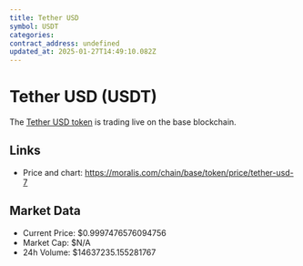 ```yaml
---
title: Tether USD
symbol: USDT
categories: 
contract_address: undefined
updated_at: 2025-01-27T14:49:10.082Z
---
```


# Tether USD (USDT)
The [Tether USD token](https://moralis.com/chain/base/token/price/tether-usd-7) is trading live on the base blockchain.

## Links
- Price and chart: https://moralis.com/chain/base/token/price/tether-usd-7

## Market Data
- Current Price: $0.9997476576094756
- Market Cap: $N/A
- 24h Volume: $14637235.155281767
